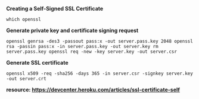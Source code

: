 **Creating a Self-Signed SSL Certificate**

``
which openssl
``

**Generate private key and certificate signing request**

``
openssl genrsa -des3 -passout pass:x -out server.pass.key 2048
openssl rsa -passin pass:x -in server.pass.key -out server.key
rm server.pass.key
openssl req -new -key server.key -out server.csr
``


**Generate SSL certificate**

``
openssl x509 -req -sha256 -days 365 -in server.csr -signkey server.key -out server.crt
``

**resource: https://devcenter.heroku.com/articles/ssl-certificate-self**